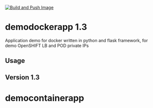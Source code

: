 [![Build and Push Image](https://github.com/xandradx/democontainerapp/actions/workflows/docker-image.yml/badge.svg?branch=main)](https://github.com/xandradx/democontainerapp/actions/workflows/docker-image.yml)

# demodockerapp 1.3
Application demo for docker written in python and flask framework, for demo OpenSHIFT LB and POD private IPs

## Usage

## Version 1.3

# democontainerapp
